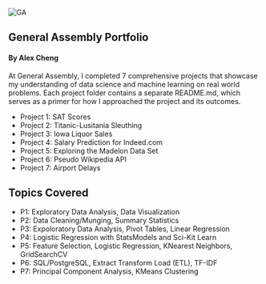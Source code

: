 ![GA](https://camo.githubusercontent.com/6ce15b81c1f06d716d753a61f5db22375fa684da/68747470733a2f2f67612d646173682e73332e616d617a6f6e6177732e636f6d2f70726f64756374696f6e2f6173736574732f6c6f676f2d39663838616536633963333837313639306533333238306663663535376633332e706e67) 

General Assembly Portfolio 
----
#### By Alex Cheng

At General Assembly, I completed 7 comprehensive projects that showcase my understanding of data science and machine learning on real world problems. Each project folder contains a separate README.md, which serves as a primer for how I approached the project and its outcomes.

- Project 1: SAT Scores
- Project 2: Titanic-Lusitania Sleuthing 
- Project 3: Iowa Liquor Sales
- Project 4: Salary Prediction for Indeed.com 
- Project 5: Exploring the Madelon Data Set
- Project 6: Pseudo Wikipedia API
- Project 7: Airport Delays

## Topics Covered

- P1: Exploratory Data Analysis, Data Visualization
- P2: Data Cleaning/Munging, Summary Statistics
- P3: Expoloratory Data Analysis, Pivot Tables, Linear Regression
- P4: Logistic Regression with StatsModels and Sci-Kit Learn
- P5: Feature Selection, Logistic Regression, KNearest Neighbors, GridSearchCV
- P6: SQL/PostgreSQL, Extract Transform Load (ETL), TF-IDF
- P7: Principal Component Analysis, KMeans Clustering